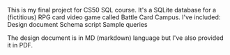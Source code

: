 This is my final project for CS50 SQL course.
It's a SQLite database for a (fictitious) RPG card video game called Battle Card Campus.
I've included:
Design document
Schema script
Sample queries

The design document is in MD (markdown) language but I've also provided it in PDF.
